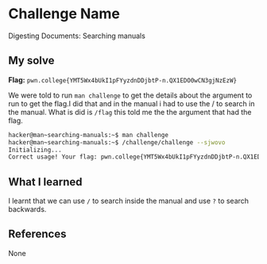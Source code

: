 # Challenge Name
Digesting Documents: Searching manuals

## My solve
**Flag:** `pwn.college{YMT5Wx4bUkI1pFYyzdnDDjbtP-n.QX1EDO0wCN3gjNzEzW}`

We were told to run `man challenge` to get the details about the argument to run to get the flag.I did that and in the manual i had to use the / to search in the manual. What is did is `/flag` this told me the the argument that had the flag.
```bash
hacker@man~searching-manuals:~$ man challenge
hacker@man~searching-manuals:~$ /challenge/challenge --sjwovo
Initializing...
Correct usage! Your flag: pwn.college{YMT5Wx4bUkI1pFYyzdnDDjbtP-n.QX1EDO0wCN3gjNzEzW}
```

## What I learned
I learnt that we can use `/` to search inside the manual and use `?` to search backwards.

## References 
None